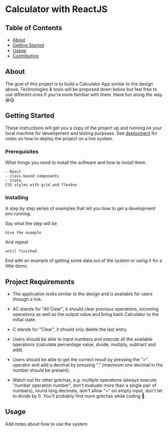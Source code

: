 # Calculator with ReactJS

## Table of Contents

- [About](#about)
- [Getting Started](#getting_started)
- [Usage](#usage)
- [Contributing](../CONTRIBUTING.md)

## About <a name = "about"></a>

The goal of this project is to build a Calculator App similar to the design above.
Technologies & tools will be proposed down below but feel free to use different ones if you're more familiar with them. Have fun along the way. 😀😋

## Getting Started <a name = "getting_started"></a>

These instructions will get you a copy of the project up and running on your local machine for development and testing purposes. See [deployment](#deployment) for notes on how to deploy the project on a live system.

### Prerequisites

What things you need to install the software and how to install them.

```
- React
- class-based components
- state.
CSS styles with grid and flexbox
```

### Installing

A step by step series of examples that tell you how to get a development env running.

Say what the step will be

```
Give the example
```

And repeat

```
until finished
```

End with an example of getting some data out of the system or using it for a little demo.

## Project Requirements

- The application looks similar to the design and is available for users through a link.

- AC stands for "All Clear", it should clear previous operations, incoming operations as well as the output value and bring back Calculator to the initial state.

- C stands for "Clear", it should only delete the last entry.

- Users should be able to input numbers and execute all the available operations (calculate percentage value, divide, multiply, subtract and add).

- Users should be able to get the correct result by pressing the "=" operator and add a decimal by pressing "." (maximum one decimal in the number should be present).

- Watch out for other gotchas, e.g. multiple operations (always execute "number operation number", don't evaluate more than a single pair of numbers), round long decimals, don't allow "=" on empty input, don't let to divide by 0. You'll probably find more gotchas while coding 🙈.

## Usage <a name = "usage"></a>

Add notes about how to use the system.
